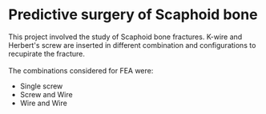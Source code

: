 # Predictive surgery of Scaphoid bone
This project involved the study of Scaphoid bone fractures. K-wire and Herbert's screw are inserted in different combination and configurations to recupirate the fracture.<br><br>
The combinations considered for FEA were:
<ul>
<li>Single screw</li>
<li>Screw and Wire</li>
<li>Wire and Wire</li>
</ul.
 
